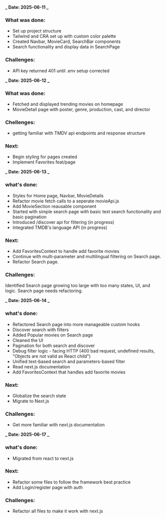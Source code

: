 **_ Date: 2025-06-11 _**

### What was done:

- Set up project structure
- Tailwind and CRA set up with custom color palette
- Created Navbar, MovieCard, SearchBar components
- Search functionality and display data in SearchPage

### Challenges:

- API key returned 401 until .env setup corrected

**_ Date: 2025-06-12 _**

### What was done:

- Fetched and displayed trending movies on homepage
- MovieDetail page with poster, genre, production, cast, and director

### Chellenges:

- getting familiar with TMDV api endpoints and response structure

### Next:

- Begin styling for pages created
- Implement Favorites feat/page

**_ Date: 2025-06-13 _**

### what's done:

- Styles for Home page, Navbar, MovieDetails
- Refactor movie fetch calls to a seperate movieApi.js
- Add MovieSection reausable component
- Started with simple search page with basic text search functionality and basic pagination
- Introduced /discover api for filtering (in progress)
- Integrated TMDB's language API (in progress)

### Next:

- Add FavoritesContext to handle add favorite movies
- Continue with multi-parameter and multilingual filtering on Search page.
- Refactor Search page.

### Challenges:

Identified Search page growing too large with too many states, UI, and logic. Search page needs refactoring.

**_ Date: 2025-06-14 _**

### what's done:

- Refactored Search page into more manageable custom hooks
- Discover search with filters
- Added Popular movies on Search page
- Cleaned the UI
- Pagination for both search and discover
- Debug filter logic - facing HTTP (400 bad request, undefined results, "Objects are not valid as React child")
- Unified text-based search and parameters-based filter
- Read next.js documentation
- Add FavoritesContext that handles add favorite movies

### Next:

- Globalize the search state
- Migrate to Next.js

### Challenges:

- Get more familiar with next.js documentation

**_ Date: 2025-06-17 _**

### what's done:

- Migrated from react to next.js

### Next:

- Refactor some files to follow the framework best practice
- Add Login/register page with auth

### Challenges:

- Refactor all files to make it work with next.js
